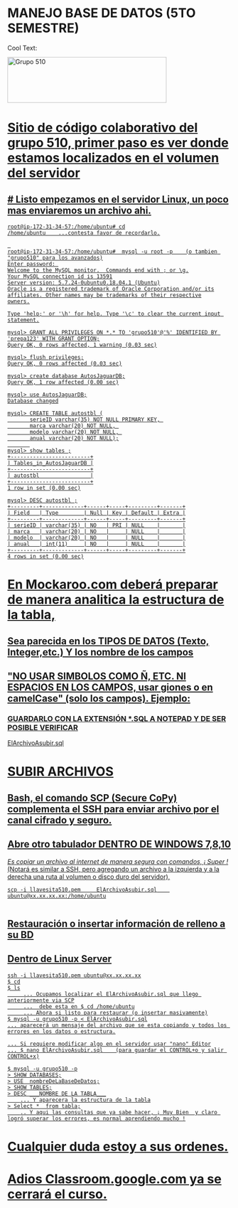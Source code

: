 # MANEJO BASE DE DATOS (5TO SEMESTRE)
<a href="http://cooltext.com" target="_top"><img src="https://cooltext.com/images/ct_pixel.gif" width="80" height="15" alt="Cool Text: Logo and Graphics Generator" border="0" /></a>

<a href="https://cooltext.com"><img src="https://images.cooltext.com/5191263.gif" width="358" height="103" alt="Grupo 510" />
<body>

# Sitio de código colaborativo del grupo 510, primer paso es ver donde estamos localizados en el volumen del servidor
## # Listo empezamos en el servidor Linux, un poco mas enviaremos un archivo ahi.

``` 
root@ip-172-31-34-57:/home/ubuntu# cd
/home/ubuntu    ...contesta favor de recordarlo.

 
root@ip-172-31-34-57:/home/ubuntu#  mysql -u root -p    (o tambien "grupo510" para los avanzados)
Enter password: 
Welcome to the MySQL monitor.  Commands end with ; or \g.
Your MySQL connection id is 13591
Server version: 5.7.24-0ubuntu0.18.04.1 (Ubuntu)
Oracle is a registered trademark of Oracle Corporation and/or its
affiliates. Other names may be trademarks of their respective
owners.

Type 'help;' or '\h' for help. Type '\c' to clear the current input statement.

mysql> GRANT ALL PRIVILEGES ON *.* TO 'grupo510'@'%' IDENTIFIED BY 'prepa123' WITH GRANT OPTION;
Query OK, 0 rows affected, 1 warning (0.03 sec)

mysql> flush privileges;
Query OK, 0 rows affected (0.03 sec)

mysql> create database AutosJaguarDB;
Query OK, 1 row affected (0.00 sec)

mysql> use AutosJaguarDB;
Database changed

mysql> CREATE TABLE autostbl (
       serieID varchar(35) NOT NULL PRIMARY KEY, 
       marca varchar(20) NOT NULL, 
       modelo varchar(20) NOT NULL, 
       anual varchar(20) NOT NULL);
       
mysql> show tables ;
+-------------------------+
| Tables_in_AutosJaguarDB |
+-------------------------+
| autostbl                |
+-------------------------+
1 row in set (0.00 sec)

mysql> DESC autostbl ;
+---------+-------------+------+-----+---------+-------+
| Field   | Type        | Null | Key | Default | Extra |
+---------+-------------+------+-----+---------+-------+
| serieID | varchar(35) | NO   | PRI | NULL    |       |
| marca   | varchar(20) | NO   |     | NULL    |       |
| modelo  | varchar(20) | NO   |     | NULL    |       |
| anual   | int(11)     | NO   |     | NULL    |       |
+---------+-------------+------+-----+---------+-------+
4 rows in set (0.00 sec)

``` 

# En Mockaroo.com deberá preparar de manera analitica la estructura de la tabla,
## Sea parecida en los TIPOS DE DATOS (Texto, Integer,etc.) Y los nombre de los campos
## "NO USAR SIMBOLOS COMO Ñ, ETC. NI ESPACIOS EN LOS CAMPOS, usar giones o en camelCase" (solo los campos). Ejemplo:
### GUARDARLO CON LA EXTENSIÓN *.SQL A NOTEPAD Y DE SER POSIBLE VERIFICAR
ElArchivoAsubir.sql

# SUBIR ARCHIVOS
## Bash, el comando SCP (Secure CoPy) complementa el SSH para enviar archivo por el canal cifrado y seguro.
## Abre otro tabulador DENTRO DE WINDOWS 7,8,10
_Es copiar un archivo al internet de manera segura con comandos, ¡ Super !_
(Notará es similar a SSH, pero agregando un archivo a la izquierda y a la derecha una ruta al volumen o disco duro del servidor),
``` 
scp -i llavesita510.pem     ElArchivoAsubir.sql    ubuntu@xx.xx.xx.xx:/home/ubuntu


```
## Restauración o insertar información de relleno a su BD
## Dentro de Linux Server
```
ssh -i llavesita510.pem ubuntu@xx.xx.xx.xx
$ cd
$ ls
     ... Ocupamos localizar el ElArchivoAsubir.sql que llego anteriormente via SCP
     ...  debe esta en $ cd /home/ubuntu
     ... Ahora si listo para restaurar (o insertar masivamente)
$ mysql -u grupo510 -p < ElArchivoAsubir.sql
... aparecerá un mensaje del archivo que se esta copiando y todos los errores en los datos o estructura.

... Si requiere modificar algo en el servidor usar "nano" Editor
... $ nano ElArchivoAsubir.sql    (para guardar el CONTROL+o y salir CONTROL+x)

$ mysql -u grupo510 -p
> SHOW DATABASES;
> USE  nombreDeLaBaseDeDatos;
> SHOW TABLES;
> DESC ___NOMBRE DE LA TABLA___
    ... Y aparecera la estructura de la tabla
> Select *  from tabla;
    .. Y aqui las consultas que ya sabe hacer, ¡ Muy Bien  y claro logró superar los errores, es normal aprendiendo mucho !
``` 
# Cualquier duda estoy a sus ordenes.

# Adios Classroom.google.com ya se cerrará el curso.


